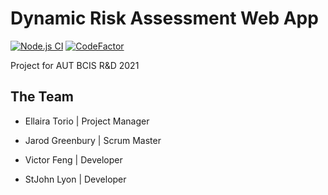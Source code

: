 # Dynamic Risk Assessment Web App
[![Node.js CI](https://github.com/EllairaT/DRA/actions/workflows/ci.yml/badge.svg)](https://github.com/EllairaT/DRA/actions/workflows/ci.yml)
[![CodeFactor](https://www.codefactor.io/repository/github/ellairat/dra/badge)](https://www.codefactor.io/repository/github/ellairat/dra)

Project for AUT BCIS R&amp;D 2021 

## The Team 

- Ellaira Torio | Project Manager

- Jarod Greenbury | Scrum Master

- Victor Feng | Developer 

- StJohn Lyon | Developer
